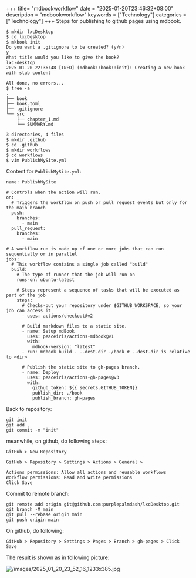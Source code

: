 +++
title= "mdbookworkflow"
date = "2025-01-20T23:46:32+08:00"
description = "mdbookworkflow"
keywords = ["Technology"]
categories = ["Technology"]
+++
Steps for publishing to github pages using mdbook.    


```
$ mkdir lxcDesktop
$ cd lxcDesktop
$ mkbook init
Do you want a .gitignore to be created? (y/n)
y
What title would you like to give the book? 
lxc-desktop
2025-01-20 22:36:48 [INFO] (mdbook::book::init): Creating a new book with stub content

All done, no errors...
$ tree -a
.
├── book
├── book.toml
├── .gitignore
└── src
    ├── chapter_1.md
    └── SUMMARY.md

3 directories, 4 files
$ mkdir .github
$ cd .github
$ mkdir workflows
$ cd workflows
$ vim PublishMySite.yml
```
Content for `PublishMySite.yml`:    

```
name: PublishMySite

# Controls when the action will run. 
on:
  # Triggers the workflow on push or pull request events but only for the main branch
  push:
    branches:
      - main
  pull_request:
    branches:
      - main

# A workflow run is made up of one or more jobs that can run sequentially or in parallel
jobs:
  # This workflow contains a single job called "build"
  build:
    # The type of runner that the job will run on
    runs-on: ubuntu-latest

    # Steps represent a sequence of tasks that will be executed as part of the job
    steps:
      # Checks-out your repository under $GITHUB_WORKSPACE, so your job can access it
      - uses: actions/checkout@v2

      # Build markdown files to a static site.
      - name: Setup mdBook
        uses: peaceiris/actions-mdbook@v1
        with:
          mdbook-version: "latest"
      - run: mdbook build . --dest-dir ./book # --dest-dir is relative to <dir>

      # Publish the static site to gh-pages branch.
      - name: Deploy
        uses: peaceiris/actions-gh-pages@v3
        with:
          github_token: ${{ secrets.GITHUB_TOKEN}}
          publish_dir: ./book
          publish_branch: gh-pages
```
Back to repository:    

```
git init
git add .
git commit -m "init"
```
meanwhile, on github, do following steps:    

```
GitHub > New Repository

GitHub > Repository > Settings > Actions > General >

Actions permissions: Allow all actions and reusable workflows
Workflow permissions: Read and write permissions
Click Save
```

Commit to remote branch:    

```
git remote add origin git@github.com:purplepalmdash/lxcDesktop.git
git branch -M main
git pull --rebase origin main
git push origin main
```
On github, do following:     

```
GitHub > Repository > Settings > Pages > Branch > gh-pages > Click Save
```

The result is shown as in following picture:     

![/images/2025_01_20_23_52_16_1233x385.jpg](/images/2025_01_20_23_52_16_1233x385.jpg)


